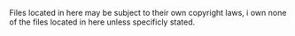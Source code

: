Files located in here may be subject to their own copyright laws, i own none of the files located in here unless specificly stated.

